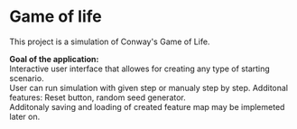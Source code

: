 # Game of life

This project is a simulation of Conway's Game of Life.

**Goal of the application:**  
Interactive user interface that allowes for creating any type of starting scenario.  
User can run simulation with given step or manualy step by step.
Additonal features: Reset button, random seed generator.  
Additonaly saving and loading of created feature map may be implemeted later on.

